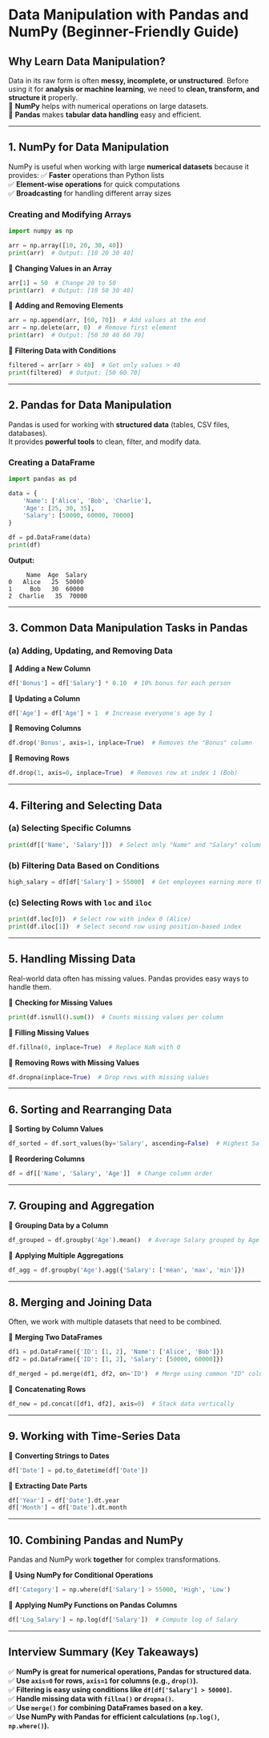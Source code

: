 # **Data Manipulation with Pandas and NumPy (Beginner-Friendly Guide)**  

## **Why Learn Data Manipulation?**  
Data in its raw form is often **messy, incomplete, or unstructured**. Before using it for **analysis or machine learning**, we need to **clean, transform, and structure it** properly.  
🔹 **NumPy** helps with numerical operations on large datasets.  
🔹 **Pandas** makes **tabular data handling** easy and efficient.  

---

## **1. NumPy for Data Manipulation**
NumPy is useful when working with large **numerical datasets** because it provides:
✅ **Faster** operations than Python lists  
✅ **Element-wise operations** for quick computations  
✅ **Broadcasting** for handling different array sizes  

### **Creating and Modifying Arrays**
```python
import numpy as np

arr = np.array([10, 20, 30, 40])
print(arr)  # Output: [10 20 30 40]
```
🔹 **Changing Values in an Array**
```python
arr[1] = 50  # Change 20 to 50
print(arr)  # Output: [10 50 30 40]
```
🔹 **Adding and Removing Elements**
```python
arr = np.append(arr, [60, 70])  # Add values at the end
arr = np.delete(arr, 0)  # Remove first element
print(arr)  # Output: [50 30 40 60 70]
```
🔹 **Filtering Data with Conditions**
```python
filtered = arr[arr > 40]  # Get only values > 40
print(filtered)  # Output: [50 60 70]
```

---

## **2. Pandas for Data Manipulation**
Pandas is used for working with **structured data** (tables, CSV files, databases).  
It provides **powerful tools** to clean, filter, and modify data.

### **Creating a DataFrame**
```python
import pandas as pd

data = {
    'Name': ['Alice', 'Bob', 'Charlie'],
    'Age': [25, 30, 35],
    'Salary': [50000, 60000, 70000]
}

df = pd.DataFrame(data)
print(df)
```
**Output:**
```
     Name  Age  Salary
0   Alice   25  50000
1     Bob   30  60000
2  Charlie   35  70000
```

---

## **3. Common Data Manipulation Tasks in Pandas**
### **(a) Adding, Updating, and Removing Data**
🔹 **Adding a New Column**
```python
df['Bonus'] = df['Salary'] * 0.10  # 10% bonus for each person
```
🔹 **Updating a Column**
```python
df['Age'] = df['Age'] + 1  # Increase everyone's age by 1
```
🔹 **Removing Columns**
```python
df.drop('Bonus', axis=1, inplace=True)  # Removes the "Bonus" column
```
🔹 **Removing Rows**
```python
df.drop(1, axis=0, inplace=True)  # Removes row at index 1 (Bob)
```

---

## **4. Filtering and Selecting Data**
### **(a) Selecting Specific Columns**
```python
print(df[['Name', 'Salary']])  # Select only "Name" and "Salary" columns
```
### **(b) Filtering Data Based on Conditions**
```python
high_salary = df[df['Salary'] > 55000]  # Get employees earning more than 55K
```
### **(c) Selecting Rows with `loc` and `iloc`**
```python
print(df.loc[0])  # Select row with index 0 (Alice)
print(df.iloc[1])  # Select second row using position-based index
```

---

## **5. Handling Missing Data**
Real-world data often has missing values. Pandas provides easy ways to handle them.

🔹 **Checking for Missing Values**
```python
print(df.isnull().sum())  # Counts missing values per column
```
🔹 **Filling Missing Values**
```python
df.fillna(0, inplace=True)  # Replace NaN with 0
```
🔹 **Removing Rows with Missing Values**
```python
df.dropna(inplace=True)  # Drop rows with missing values
```

---

## **6. Sorting and Rearranging Data**
🔹 **Sorting by Column Values**
```python
df_sorted = df.sort_values(by='Salary', ascending=False)  # Highest Salary first
```
🔹 **Reordering Columns**
```python
df = df[['Name', 'Salary', 'Age']]  # Change column order
```

---

## **7. Grouping and Aggregation**
🔹 **Grouping Data by a Column**
```python
df_grouped = df.groupby('Age').mean()  # Average Salary grouped by Age
```
🔹 **Applying Multiple Aggregations**
```python
df_agg = df.groupby('Age').agg({'Salary': ['mean', 'max', 'min']})
```

---

## **8. Merging and Joining Data**
Often, we work with multiple datasets that need to be combined.

🔹 **Merging Two DataFrames**
```python
df1 = pd.DataFrame({'ID': [1, 2], 'Name': ['Alice', 'Bob']})
df2 = pd.DataFrame({'ID': [1, 2], 'Salary': [50000, 60000]})

df_merged = pd.merge(df1, df2, on='ID')  # Merge using common "ID" column
```
🔹 **Concatenating Rows**
```python
df_new = pd.concat([df1, df2], axis=0)  # Stack data vertically
```

---

## **9. Working with Time-Series Data**
🔹 **Converting Strings to Dates**
```python
df['Date'] = pd.to_datetime(df['Date'])
```
🔹 **Extracting Date Parts**
```python
df['Year'] = df['Date'].dt.year
df['Month'] = df['Date'].dt.month
```

---

## **10. Combining Pandas and NumPy**
Pandas and NumPy work **together** for complex transformations.

🔹 **Using NumPy for Conditional Operations**
```python
df['Category'] = np.where(df['Salary'] > 55000, 'High', 'Low')
```
🔹 **Applying NumPy Functions on Pandas Columns**
```python
df['Log_Salary'] = np.log(df['Salary'])  # Compute log of Salary
```

---

## **Interview Summary (Key Takeaways)**
✅ **NumPy is great for numerical operations, Pandas for structured data.**  
✅ **Use `axis=0` for rows, `axis=1` for columns (e.g., `drop()`).**  
✅ **Filtering is easy using conditions like `df[df['Salary'] > 50000]`.**  
✅ **Handle missing data with `fillna()` or `dropna()`.**  
✅ **Use `merge()` for combining DataFrames based on a key.**  
✅ **Use NumPy with Pandas for efficient calculations (`np.log()`, `np.where()`).**  

